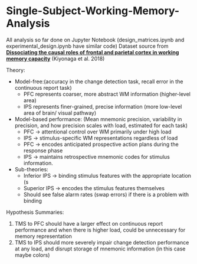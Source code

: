 # Single-Subject-Working-Memory-Analysis

All analysis so far done on Jupyter Notebook (design_matrices.ipynb and experimental_design.ipynb have similar code)
Dataset source from [**Dissociating the causal roles of frontal and parietal cortex in working memory capacity**](https://springernature.figshare.com/articles/journal_contribution/Dissociating_the_causal_roles_of_frontal_and_parietal_cortex_in_working_memory_capacity_Registered_Report_Stage_1*-_Protocol*/7145873/1?file=13370408) (Kiyonaga et al. 2018)

Theory:

- Model-free:(accuracy in the change detection task, recall error in the continuous report task)
  - PFC represents coarser, more abstract WM information (higher-level area)
  - IPS represents finer-grained, precise information (more low-level area of brain/ visual pathway)
- Model-based performance: (Mean mnemonic precision, variability in precision, and how precision scales with load, estimated for each task)
  - PFC → attentional control over WM primarily under high load
  - IPS → stimulus-specific WM representations regardless of load
  - PFC → encodes anticipated prospective action plans during the response phase
  - IPS → maintains retrospective mnemonic codes for stimulus information.
- Sub-theories:
  - Inferior IPS → binding stimulus features with the appropriate location (s
  - Superior IPS → encodes the stimulus features themselves
  - Should see false alarm rates (swap errors) if there is a problem with binding

Hypothesis Summaries:

1. TMS to PFC should have a larger effect on continuous report performance and when there is higher load, could be unnecessary for memory representation
2. TMS to IPS should more severely impair change detection performance at any load, and disrupt storage of mnemonic information (in this case maybe colors)
